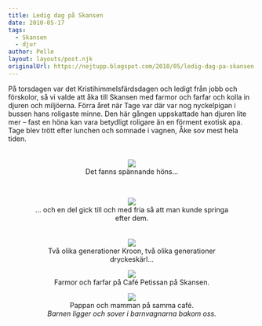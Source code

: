 ```yaml
---
title: Ledig dag på Skansen
date: 2010-05-17
tags: 
  - Skansen
  - djur	
author: Pelle
layout: layouts/post.njk
originalUrl: https://nejtupp.blogspot.com/2010/05/ledig-dag-pa-skansen.html
---
```


<div style="text-align: center;"><div style="text-align: left;">På torsdagen var det Kristihimmelsfärdsdagen och ledigt från jobb och förskolor, så vi valde att  åka till Skansen med farmor och farfar och kolla in djuren och  miljöerna. Förra året när Tage var där var nog nyckelpigan i bussen hans roligaste minne. Den här gången uppskattade han djuren lite mer – fast en höna kan vara betydligt roligare än en förment exotisk apa. Tage blev trött efter lunchen och somnade i vagnen, Åke sov mest hela tiden.<br></div><br><br><img src="../../../img/2010/05/Skansen-_MG_9744.jpg">
	<figcaption>Det fanns spännande höns...</figcaption>
</figure>

<br><figure>
	<img src="../../../img/2010/05/Skansen-_MG_9759.jpg"><br>
	<figcaption>... och en del gick till och med fria så att man kunde springa efter dem.</span><br><br><br><img src="../../../img/2010/05/Skansen-_MG_9736.jpg"><br>
	<figcaption>Två olika generationer Kroon, två olika generationer dryckeskärl...</span><span style="font-style: italic;"></figcaption>
</figure>

<figure>
	<img src="../../../img/2010/05/Skansen-_MG_9793.jpg"><br>
	<figcaption>Farmor och farfar på Café Petissan på Skansen.</figcaption>
</figure>

<figure>
	<img src="../../../img/2010/05/Skansen-_MG_9796.jpg"><br>
	<figcaption>Pappan och mamman på samma café.</span><span style="font-style: italic;"><br>Barnen ligger och sover i barnvagnarna bakom oss.</span></span><br><br><br></div>
